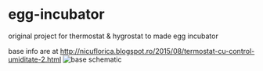 # egg-incubator
original project for thermostat &amp; hygrostat to made egg incubator

base info are at http://nicuflorica.blogspot.ro/2015/08/termostat-cu-control-umiditate-2.html
![base schematic](http://3.bp.blogspot.com/-Mz8A23LXAT0/VeQ6h_0VfDI/AAAAAAAAOck/X4C-WOGd9_0/s1600/thermostat_humidity_control_arduino_18B20_dht22_lcd1602_menu_schematic.png)
